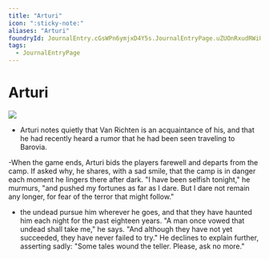 ```yaml
---
title: "Arturi"
icon: ":sticky-note:"
aliases: "Arturi"
foundryId: JournalEntry.cGsWPn6ymjxD4Y5s.JournalEntryPage.uZUOnRxudRWiUi7V
tags:
  - JournalEntryPage
---
```


# Arturi
![](tokenizer\cos_tokens\Arturi.webp)

- Arturi notes quietly that Van Richten is an acquaintance of his, and that he had recently heard a rumor that he had been seen traveling to Barovia.

-When the game ends, Arturi bids the players farewell and departs from the camp. If asked why, he shares, with a sad smile, that the camp is in danger each moment he lingers there after dark. "I have been selfish tonight," he murmurs, "and pushed my fortunes as far as I dare. But I dare not remain any longer, for fear of the terror that might follow."

- the undead pursue him wherever he goes, and that they have haunted him each night for the past eighteen years. "A man once vowed that undead shall take me," he says. "And although they have not yet succeeded, they have never failed to try." He declines to explain further, asserting sadly: "Some tales wound the teller. Please, ask no more."